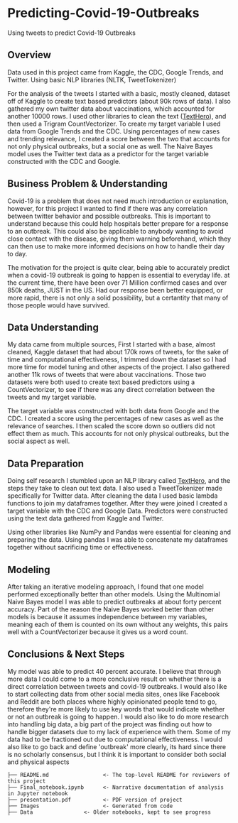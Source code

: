 # Predicting-Covid-19-Outbreaks
Using tweets to predict Covid-19 Outbreaks

## Overview

Data used in this project came from Kaggle, the CDC, Google Trends, and Twitter. Using basic NLP libraries (NLTK, TweetTokenizer)

For the analysis of the tweets I started with a basic, mostly cleaned, dataset off of Kaggle to create text based predictors (about 90k rows of data). I also gathered my own twitter data about vaccinations, which accounted for another 10000 rows. I used other libraries to clean the text ([TextHero](https://texthero.org/)), and then used a Trigram CountVectorizer. To create my target variable I used data from Google Trends and the CDC. Using percentages of new cases and trending relevance, I created a score between the two that accounts for not only physical outbreaks, but a social one as well. The Naive Bayes model uses the Twitter text data as a predictor for the target variable constructed with the CDC and Google.


## Business Problem & Understanding

Covid-19 is a problem that does not need much introduction or explanation, however, for this project I wanted to find if there was any correlation between twitter behavior and possible outbreaks. This is important to understand because this could help hospitals better prepare for a response to an outbreak. This could also be applicable to anybody wanting to avoid close contact with the disease, giving them warning beforehand, which they can then use to make more informed decisions on how to handle their day to day.

The motivation for the project is quite clear, being able to accurately predict when a covid-19 outbreak is going to happen is essential to everyday life. at the current time, there have been over 71 Million confirmed cases and over 850k deaths, JUST in the US. Had our response been better equipped, or more rapid, there is not only a solid possibility, but a certantity that many of those people would have survived. 

## Data Understanding

My data came from multiple sources, First I started with a base, almost cleaned, Kaggle dataset that had about 170k rows of tweets, for the sake of time and computational effectiveness, I trimmed down the dataset so I had more time for model tuning and other aspects of the project. I also gathered another 11k rows of tweets that were about vaccinations. Those two datasets were both used to create text based predictors using a CountVectorizer, to see if there was any direct correlation between the tweets and my target variable.

The target variable was constructed with both data from Google and the CDC. I created a score using the percentages of new cases as well as the relevance of searches. I then scaled the score down so outliers did not effect them as much. This accounts for not only physical outbreaks, but the social aspect as well.

## Data Preparation

Doing self research I stumbled upon an NLP library called [TextHero](https://texthero.org/), and the steps they take to clean out text data. I also used a TweetTokenizer made specifically for Twitter data. After cleaning the data I used basic lambda functions to join my dataframes together. After they were joined I created a target variable with the CDC and Google Data. Predictors were constructed using the text data gathered from Kaggle and Twitter.

Using other libraries like NumPy and Pandas were essential for cleaning and preparing the data. Using pandas I was able to concatenate my dataframes together without sacrificing time or effectiveness.

## Modeling

After taking an iterative modeling approach, I found that one model performed exceptionally better than other models. Using the Multinomial Naive Bayes model I was able to predict outbreaks at about forty percent accuracy. Part of the reason the Naive Bayes worked better than other models is because it assumes independence between my variables, meaning each of them is counted on its own without any weights, this pairs well with a CountVectorizer because it gives us a word count.


## Conclusions & Next Steps

My model was able to predict 40 percent accurate. I believe that through more data I could come to a more conclusive result on whether there is a direct correlation between tweets and covid-19 outbreaks. I would also like to start collecting data from other social media sites, ones like Facebook and Reddit are both places where highly opinionated people tend to go, therefore they're more likely to use key words that would indicate whether or not an outbreak is going to happen. I would also like to do more research into handling big data, a big part of the project was finding out how to handle bigger datasets due to my lack of experience with them. Some of my data had to be fractioned out due to computational effectiveness. I would also like to go back and define 'outbreak' more clearly, its hard since there is no scholarly consensus, but I think it is important to consider both social and physical aspects

```
├── README.md                 <- The top-level README for reviewers of this project
├── Final_notebook.ipynb      <- Narrative documentation of analysis in Jupyter notebook
├── presentation.pdf          <- PDF version of project 
├── Images                    <- Generated from code
├── Data                <- Older notebooks, kept to see progress
```
